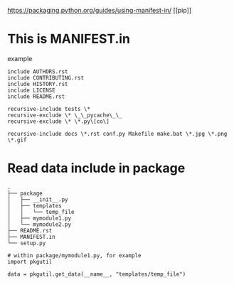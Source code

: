 https://packaging.python.org/guides/using-manifest-in/
[[pip]]



# This is MANIFEST.in
example
```
include AUTHORS.rst  
include CONTRIBUTING.rst  
include HISTORY.rst  
include LICENSE  
include README.rst  
  
recursive-include tests \*  
recursive-exclude \* \_\_pycache\_\_  
recursive-exclude \* \*.py\[co\]  
  
recursive-include docs \*.rst conf.py Makefile make.bat \*.jpg \*.png \*.gif
```

# Read data include in package

```
.
├── package
│   ├── __init__.py
│   ├── templates
│   │   └── temp_file
│   ├── mymodule1.py
│   └── mymodule2.py
├── README.rst
├── MANIFEST.in
└── setup.py

```


```
# within package/mymodule1.py, for example
import pkgutil

data = pkgutil.get_data(__name__, "templates/temp_file")
```